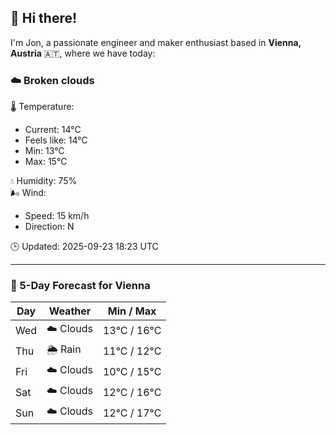 ## 👋 Hi there!

I'm Jon, a passionate engineer and maker enthusiast based in **Vienna, Austria** 🇦🇹, where we have today:

### ☁️ Broken clouds 

🌡️ Temperature: 
* Current: 14°C
* Feels like: 14°C
* Min: 13°C 
* Max: 15°C  

💧 Humidity: 75%  
🌬️ Wind: 
* Speed: 15 km/h 
* Direction: N  

🕒 Updated: 2025-09-23 18:23 UTC

---

### 📅 5-Day Forecast for Vienna

| Day | Weather | Min / Max |
|-----|---------|------------|
| Wed | ☁️ Clouds | 13°C / 16°C |
| Thu | 🌦️ Rain | 11°C / 12°C |
| Fri | ☁️ Clouds | 10°C / 15°C |
| Sat | ☁️ Clouds | 12°C / 16°C |
| Sun | ☁️ Clouds | 12°C / 17°C |
